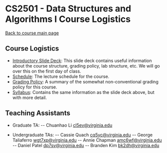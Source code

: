 CS2501 - Data Structures and Algorithms I Course Logistics
===============================

[Back to course main page](../index.html)

<a name="introduction"></a>Course Logistics
---------------------------------------

- [Introductory Slide Deck](../slides/00-introduction.html): This slide deck contains useful information about the course structure, grading policy, lab structure, etc. We will go over this on the first day of class.
- [Schedule](./schedule.html): The lecture schedule for the course.
- [Grading Policy](./grading.html): A summary of the somewhat non-conventional grading policy for this course.
- [Syllabus](./syllabus.html): Contains the same information as the slide deck above, but with more detail.


<a name="TAs"></a>Teaching Assistants
---------------------------------------

- Graduate TA:
-- Chuanhao Li [cl5ev@virginia.edu](mailto:cl5ev@virginia.edu)

- Undergraduate TAs:
-- Cassie Quach [cq5yc@virginia.edu](mailto:cq5yc@virginia.edu)
-- George Taliaferro [wgt7xp@virginia.edu](mailto:wgt7xp@virginia.edu)
-- Annie Chapman [amc6wf@virginia.edu](mailto:amc6wf@virginia.edu)
-- Daniel Patel [dp7sv@virginia.edu](mailto:dp7sv@virginia.edu)
-- Branden Kim [bk2dh@virginia.edu](mailto:bk2dh@virginia.edu)